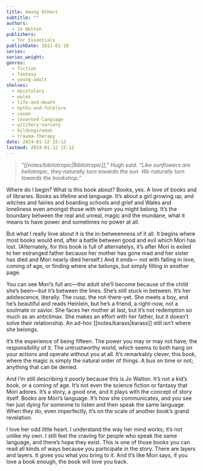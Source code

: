 ```yaml
---
title: Among Others
subtitle: ""
authors:
  - Jo Walton
publishers:
  - Tor Essentials
publishDate: 2011-01-18
series: 
series_weight: 
genres:
  - fiction
  - fantasy
  - young-adult
shelves:
  - epistolary
  - wales
  - life-and-death
  - myths-and-folklore
  - canon
  - invented-language
  - witchery-sorcery
  - bildungsroman
  - trauma-therapy
date: 2024-01-12 15:12
lastmod: 2024-01-12 15:12
---
```

> _“[[notes/bibliotropic|Bibliotropic]],” Hugh said. “Like sunflowers are heliotropic, they naturally turn towards the sun. We naturally turn towards the bookshop.”_

Where do I begin? What is this book about? Books, yes. A love of books and of libraries. Books as lifeline and language. It’s about a girl growing up, and witches and fairies and boarding schools and grief and Wales and loneliness even amongst those with whom you might belong. It’s the boundary between the real and unreal, magic and the mundane, what it means to have power and sometimes no power at all.

But what I really love about it is the in-betweenness of it all. It begins where most books would end, after a battle between good and evil which Mori has lost. (Alternately, for this book is full of alternatelys, it’s after Mori is exiled to her estranged father because her mother has gone mad and her sister has died and Mori nearly died herself.) And it ends— not with falling in love, coming of age, or finding where she belongs, but simply filling in another page.

You can see Mori’s full arc—the adult she’ll become because of the child she’s been—but it’s between the lines. She’s still stuck in between. It’s her adolescence, literally. The cusp, the not-there-yet. She meets a boy, and he’s beautiful and reads Heinlein, but he’s a friend, a right-now, not a soulmate or savior. She faces her mother at last, but it’s not redemption so much as an anticlimax. She makes an effort with her father, but it doesn’t solve their relationship. An ad-hoc [[notes/karass|karass]] still isn’t where she belongs.

It’s the experience of being fifteen. The power you may or may not have; the responsibility of it. The untrustworthy world, which seems to both hang on your actions and operate without you at all. It’s remarkably clever, this book, where the magic is simply the natural order of things. A bus on time or not; anything that can be denied.

And I’m still describing it poorly because this is Jo Walton. It’s not a kid’s book, or a coming of age. It’s not even the science fiction or fantasy that Mori adores. It’s a story, a good one, and it plays with the concept of story itself. Books are Mori’s language. It’s how she communicates, and you see her just dying for someone to listen and then speak the same language. When they do, even imperfectly, it’s on the scale of another book’s grand revelation.

I love her odd little heart. I understand the way her mind works; it’s not unlike my own. I still feel the craving for people who speak the same language, and there’s hope they exist. This is one of those books you can read all kinds of ways because you participate in the story. There are layers and layers. It gives you what you bring to it. And it’s like Mori says, if you love a book enough, the book will love you back.
